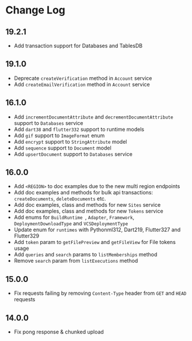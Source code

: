 # Change Log

## 19.2.1

* Add transaction support for Databases and TablesDB

## 19.1.0

* Deprecate `createVerification` method in `Account` service
* Add `createEmailVerification` method in `Account` service

## 16.1.0

* Add `incrementDocumentAttribute` and `decrementDocumentAttribute` support to `Databases` service
* Add `dart38` and `flutter332` support to runtime models
* Add `gif` support to `ImageFormat` enum
* Add `encrypt` support to `StringAttribute` model
* Add `sequence` support to `Document` model
* Add `upsertDocument` support to `Databases` service

## 16.0.0

* Add `<REGION>` to doc examples due to the new multi region endpoints
* Add doc examples and methods for bulk api transactions: `createDocuments`, `deleteDocuments` etc.
* Add doc examples, class and methods for new `Sites` service
* Add doc examples, class and methods for new `Tokens` service
* Add enums for `BuildRuntime `, `Adapter`, `Framework`, `DeploymentDownloadType` and `VCSDeploymentType`
* Update enum for `runtimes` with Pythonml312, Dart219, Flutter327 and Flutter329
* Add `token` param to `getFilePreview` and `getFileView` for File tokens usage
* Add `queries` and `search` params to `listMemberships` method
* Remove `search` param from `listExecutions` method

## 15.0.0

* Fix requests failing by removing `Content-Type` header from `GET` and `HEAD` requests

## 14.0.0

* Fix pong response & chunked upload
